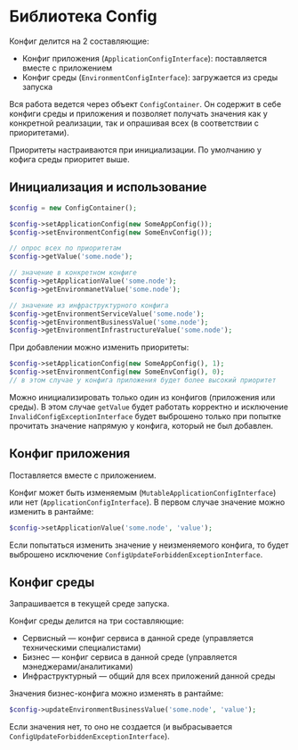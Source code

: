# Библиотека Config

Конфиг делится на 2 составляющие:
* Конфиг приложения (`ApplicationConfigInterface`): поставляется вместе с приложением
* Конфиг среды (`EnvironmentConfigInterface`): загружается из среды запуска

Вся работа ведется через объект `ConfigContainer`. 
Он содержит в себе конфиги среды и приложения и позволяет получать значения как у конкретной реализации, 
так и опрашивая всех (в соответствии с приоритетами).

Приоритеты настраиваются при инициализации. По умолчанию у кофига среды приоритет выше.

## Инициализация и использование

```php
$config = new ConfigContainer();

$config->setApplicationConfig(new SomeAppConfig());
$config->setEnvironmentConfig(new SomeEnvConfig());

// опрос всех по приоритетам
$config->getValue('some.node');

// значение в конкретном конфиге
$config->getApplicationValue('some.node');
$config->getEnvironmanetValue('some.node');

// значение из инфраструктурного конфига
$config->getEnvironmentServiceValue('some.node');
$config->getEnvironmentBusinessValue('some.node');
$config->getEnvironmentInfrastructureValue('some.node');
```

При добавлении можно изменить приоритеты:
```php
$config->setApplicationConfig(new SomeAppConfig(), 1);
$config->setEnvironmentConfig(new SomeEnvConfig(), 0);
// в этом случае у конфига приложения будет более высокий приоритет
```

Можно инициализировать только один из конфигов (приложения или среды).
В этом случае `getValue` будет работать корректно и исключение `InvalidConfigExceptionInterface` будет выброшено 
только при попытке прочитать значение напрямую у конфига, который не был добавлен.

## Конфиг приложения

Поставляется вместе с приложением.

Конфиг может быть изменяемым (`MutableApplicationConfigInterface`) или нет (`ApplicationConfigInterface`).
В первом случае значение можно изменить в рантайме:
```php
$config->setApplicationValue('some.node', 'value');
```
Если попытаться изменить значение у неизменяемого конфига, то будет выброшено исключение `ConfigUpdateForbiddenExceptionInterface`.

## Конфиг среды

Запрашивается в текущей среде запуска.

Конфиг среды делится на три составляющие:
* Сервисный — конфиг сервиса в данной среде (управляется техническими специалистами)
* Бизнес — конфиг сервиса в данной среде (управляется мэнеджерами/аналитиками)
* Инфраструктурный — общий для всех приложений данной среды

Значения бизнес-конфига можно изменять в рантайме:
```php
$config->updateEnvironmentBusinessValue('some.node', 'value');
```
Если значения нет, то оно не создается (и выбрасывается `ConfigUpdateForbiddenExceptionInterface`).
